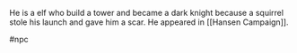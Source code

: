 He is a elf who build a tower and became a dark knight because a squirrel stole his launch and gave him a scar. He appeared in [[Hansen Campaign]].

#npc 